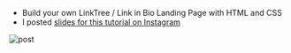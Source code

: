 
- Build your own LinkTree / Link in Bio Landing Page with HTML and CSS
- I posted [slides for this tutorial on Instagram](https://www.instagram.com/p/CE4twpLgf1a/?igshid=1gkneqgoun9pi)

![post](https://github.com/stephjs/linkinbio/blob/master/steph/images/ig-post.png?raw=true)
